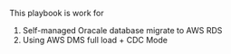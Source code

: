 This playbook is work for

1. Self-managed Oracale database migrate to AWS RDS
2. Using AWS DMS full load + CDC Mode
